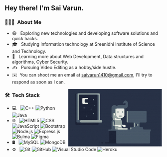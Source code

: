 

<h2> Hey there! I'm Sai Varun.</h2>

<h3> 👨🏻‍💻 &nbsp;About Me </h3>

- 😃 &nbsp; Exploring new technologies and developing software solutions and quick hacks.
- 🎓 &nbsp; Studying Information technology at Sreenidhi Institute of Science and Technology.
- 🌱 &nbsp; Learning more about Web Development, Data structures and algorithms, Cyber Security.
- ✍️ &nbsp; Pursuing Video Editing as a hobby/side hustle.
- ✉️ &nbsp;You can shoot me an email at saivarun1410@gmail.com, I'll try to respond as soon as I can.
<img alt="Night Coding" src="https://raw.githubusercontent.com/AVS1508/AVS1508/master/assets/Night-Coding.gif" align="right"/>

<h3> 🛠 &nbsp;Tech Stack</h3>

- 💻 &nbsp;
  ![C++](https://img.shields.io/badge/-C++-333333?style=flat&logo=C%2B%2B&logoColor=00599C)
  ![Python](https://img.shields.io/badge/-Python-333333?style=flat&logo=python)
  ![Java](https://img.shields.io/badge/-Java-333333?style=flat&logo=Java&logoColor=007396)
- 🌐 &nbsp;
  ![HTML5](https://img.shields.io/badge/-HTML5-333333?style=flat&logo=HTML5)
  ![CSS](https://img.shields.io/badge/-CSS-333333?style=flat&logo=CSS3&logoColor=1572B6)
  ![JavaScript](https://img.shields.io/badge/-JavaScript-333333?style=flat&logo=javascript)
  ![Bootstrap](https://img.shields.io/badge/-Bootstrap-333333?style=flat&logo=bootstrap&logoColor=563D7C)
  ![Node.js](https://img.shields.io/badge/-Node.js-333333?style=flat&logo=node.js)
  ![Express.js](https://img.shields.io/badge/-Express.js-333333?style=flat&logo=express&logoColor=red)
  ![Bulma](https://img.shields.io/badge/-Bulma-333333?style=flat&logo=Bulma&logoColor=9cf)
  ![Figma](https://img.shields.io/badge/-Figma-333333?style=flat&logo=Figma&logoColor=blueviolet)
- 🛢 &nbsp;
  ![MySQL](https://img.shields.io/badge/-MySQL-333333?style=flat&logo=mysql)
  ![MongoDB](https://img.shields.io/badge/-MongoDB-333333?style=flat&logo=mongodb)
- ⚙️ &nbsp;
  ![Git](https://img.shields.io/badge/-Git-333333?style=flat&logo=git)
  ![GitHub](https://img.shields.io/badge/-GitHub-333333?style=flat&logo=github)
  ![Visual Studio Code](https://img.shields.io/badge/-Visual%20Studio%20Code-333333?style=flat&logo=visual-studio-code&logoColor=007ACC)
  ![Heroku](https://img.shields.io/badge/-Heroku-333333?style=flat&logo=heroku)
<br/>
